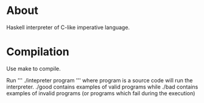 # About

Haskell interpreter of C-like imperative language.

# Compilation 
Use make to compile.

Run 
'''
./intepreter program 
'''
where program is a source code will run the interpreter.
./good contains examples of valid programs while ./bad contains examples of invalid programs (or programs which fail during the execution)
